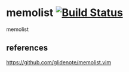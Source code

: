 # memolist [![Build Status](https://travis-ci.org/assout/memolist.svg?branch=master)](https://travis-ci.org/assout/memolist)

memolist

## references

<https://github.com/glidenote/memolist.vim>
